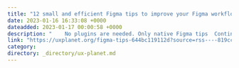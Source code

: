 ```yaml
---
title: "12 small and efficient Figma tips to improve your Figma workflow"
date: 2023-01-16 16:33:08 +0000
dateadded: 2023-01-17 00:00:58 +0000
description: "    No plugins are needed. Only native Figma tips  Continue reading on UX Planet »  "
link: "https://uxplanet.org/figma-tips-644bc119112d?source=rss----819cc2aaeee0---4"
category:
directory: _directory/ux-planet.md
---
```

